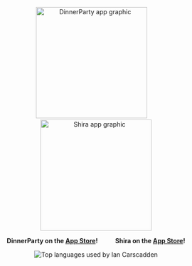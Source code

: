 <p align="center">
  <img src="https://github.com/user-attachments/assets/1b51be2f-c30c-4143-ad44-f9ef2aa3276a" width="250" alt="DinnerParty app graphic" />
  &nbsp;&nbsp;&nbsp;&nbsp;
  <img src="https://github.com/user-attachments/assets/7f57b553-e4b8-4b4f-b113-2da389e696d8" width="250" alt="Shira app graphic" />
</p>

<p align="center">
  <strong>DinnerParty on the <a href="https://apps.apple.com/us/app/dinnerparty-experience/id6743111251">App Store</a>!</strong>
  &nbsp;&nbsp;&nbsp;&nbsp;&nbsp;&nbsp;&nbsp;&nbsp;
  <strong>Shira on the <a href="https://apps.apple.com/us/app/shira-spanish-video-lessons/id6743010252">App Store</a>!</strong>
</p>

<p align="center">
  <img src="https://github-readme-stats.vercel.app/api/top-langs/?username=iancarscadden&layout=compact&langs_count=8&hide_title=true&card_width=500" alt="Top languages used by Ian Carscadden" />
</p>
